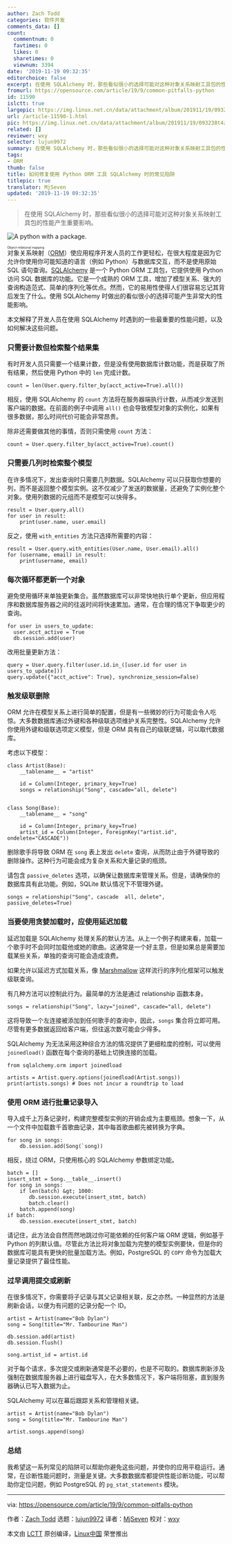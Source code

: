 ```yaml
---
author: Zach Todd
categories: 软件开发
comments_data: []
count:
  commentnum: 0
  favtimes: 0
  likes: 0
  sharetimes: 0
  viewnum: 3394
date: '2019-11-19 09:32:35'
editorchoice: false
excerpt: 在使用 SQLAlchemy 时，那些看似很小的选择可能对这种对象关系映射工具包的性能产生重要影响。
fromurl: https://opensource.com/article/19/9/common-pitfalls-python
id: 11590
islctt: true
largepic: https://img.linux.net.cn/data/attachment/album/201911/19/093238t4z4zmrj736mzx2x.jpg
url: /article-11590-1.html
pic: https://img.linux.net.cn/data/attachment/album/201911/19/093238t4z4zmrj736mzx2x.jpg.thumb.jpg
related: []
reviewer: wxy
selector: lujun9972
summary: 在使用 SQLAlchemy 时，那些看似很小的选择可能对这种对象关系映射工具包的性能产生重要影响。
tags:
- ORM
thumb: false
title: 如何修复使用 Python ORM 工具 SQLAlchemy 时的常见陷阱
titlepic: true
translator: MjSeven
updated: '2019-11-19 09:32:35'
---
```



> 
> 在使用 SQLAlchemy 时，那些看似很小的选择可能对这种对象关系映射工具包的性能产生重要影响。
> 
> 
> 


![A python with a package.](/data/attachment/album/201911/19/093238t4z4zmrj736mzx2x.jpg "A python with a package.")


<ruby> 对象关系映射 <rt>  Object-relational mapping </rt></ruby>（[ORM](https://en.wikipedia.org/wiki/Object-relational_mapping)）使应用程序开发人员的工作更轻松，在很大程度是因为它允许你使用你可能知道的语言（例如 Python）与数据库交互，而不是使用原始 SQL 语句查询。[SQLAlchemy](https://www.sqlalchemy.org/) 是一个 Python ORM 工具包，它提供使用 Python 访问 SQL 数据库的功能。它是一个成熟的 ORM 工具，增加了模型关系、强大的查询构造范式、简单的序列化等优点。然而，它的易用性使得人们很容易忘记其背后发生了什么。使用 SQLAlchemy 时做出的看似很小的选择可能产生非常大的性能影响。


本文解释了开发人员在使用 SQLAlchemy 时遇到的一些最重要的性能问题，以及如何解决这些问题。


### 只需要计数但检索整个结果集


有时开发人员只需要一个结果计数，但是没有使用数据库计数功能，而是获取了所有结果，然后使用 Python 中的 `len` 完成计数。



```
count = len(User.query.filter_by(acct_active=True).all())
```

相反，使用 SQLAlchemy 的 `count` 方法将在服务器端执行计数，从而减少发送到客户端的数据。在前面的例子中调用 `all()` 也会导致模型对象的实例化，如果有很多数据，那么时间代价可能会非常昂贵。


除非还需要做其他的事情，否则只需使用 `count` 方法：



```
count = User.query.filter_by(acct_active=True).count()
```

### 只需要几列时检索整个模型


在许多情况下，发出查询时只需要几列数据。SQLAlchemy 可以只获取你想要的列，而不是返回整个模型实例。这不仅减少了发送的数据量，还避免了实例化整个对象。使用列数据的元组而不是模型可以快得多。



```
result = User.query.all()
for user in result:
    print(user.name, user.email)
```

反之，使用 `with_entities` 方法只选择所需要的内容：



```
result = User.query.with_entities(User.name, User.email).all()
for (username, email) in result:
    print(username, email)
```

### 每次循环都更新一个对象


避免使用循环来单独更新集合。虽然数据库可以非常快地执行单个更新，但应用程序和数据库服务器之间的往返时间将快速累加。通常，在合理的情况下争取更少的查询。



```
for user in users_to_update:
  user.acct_active = True
  db.session.add(user)
```

改用批量更新方法：



```
query = User.query.filter(user.id.in_([user.id for user in users_to_update]))
query.update({"acct_active": True}, synchronize_session=False)
```

### 触发级联删除


ORM 允许在模型关系上进行简单的配置，但是有一些微妙的行为可能会令人吃惊。大多数数据库通过外键和各种级联选项维护关系完整性。SQLAlchemy 允许你使用外键和级联选项定义模型，但是 ORM 具有自己的级联逻辑，可以取代数据库。


考虑以下模型：



```
class Artist(Base):
    __tablename__ = "artist"

    id = Column(Integer, primary_key=True)
    songs = relationship("Song", cascade="all, delete")


class Song(Base):
    __tablename__ = "song"

    id = Column(Integer, primary_key=True)
    artist_id = Column(Integer, ForeignKey("artist.id", ondelete="CASCADE"))
```

删除歌手将导致 ORM 在 `song` 表上发出 `delete` 查询，从而防止由于外键导致的删除操作。这种行为可能会成为复杂关系和大量记录的瓶颈。


请包含 `passive_deletes` 选项，以确保让数据库来管理关系。但是，请确保你的数据库具有此功能。例如，SQLite 默认情况下不管理外键。



```
songs = relationship("Song", cascade  all, delete", passive_deletes=True)
```

### 当要使用贪婪加载时，应使用延迟加载


延迟加载是 SQLAlchemy 处理关系的默认方法。从上一个例子构建来看，加载一个歌手时不会同时加载他或她的歌曲。这通常是一个好主意，但是如果总是需要加载某些关系，单独的查询可能会造成浪费。


如果允许以延迟方式加载关系，像 [Marshmallow](https://marshmallow.readthedocs.io/en/stable/) 这样流行的序列化框架可以触发级联查询。


有几种方法可以控制此行为。最简单的方法是通过 relationship 函数本身。



```
songs = relationship("Song", lazy="joined", cascade="all, delete")
```

这将导致一个左连接被添加到任何歌手的查询中，因此，`songs` 集合将立即可用。尽管有更多数据返回给客户端，但往返次数可能会少得多。


SQLAlchemy 为无法采用这种综合方法的情况提供了更细粒度的控制，可以使用 `joinedload()` 函数在每个查询的基础上切换连接的加载。



```
from sqlalchemy.orm import joinedload

artists = Artist.query.options(joinedload(Artist.songs))
print(artists.songs) # Does not incur a roundtrip to load
```

### 使用 ORM 进行批量记录导入


导入成千上万条记录时，构建完整模型实例的开销会成为主要瓶颈。想象一下，从一个文件中加载数千首歌曲记录，其中每首歌曲都先被转换为字典。



```
for song in songs:
    db.session.add(Song(`song))
```

相反，绕过 ORM，只使用核心的 SQLAlchemy 参数绑定功能。



```
batch = []
insert_stmt = Song.__table__.insert()
for song in songs:
    if len(batch) &gt; 1000:
       db.session.execute(insert_stmt, batch)
       batch.clear()
    batch.append(song)
if batch:
    db.session.execute(insert_stmt, batch)
```

请记住，此方法会自然而然地跳过你可能依赖的任何客户端 ORM 逻辑，例如基于 Python 的列默认值。尽管此方法比将对象加载为完整的模型实例要快，但是你的数据库可能具有更快的批量加载方法。例如，PostgreSQL 的 `COPY` 命令为加载大量记录提供了最佳性能。


### 过早调用提交或刷新


在很多情况下，你需要将子记录与其父记录相关联，反之亦然。一种显然的方法是刷新会话，以便为有问题的记录分配一个 ID。



```
artist = Artist(name="Bob Dylan")
song = Song(title="Mr. Tambourine Man")

db.session.add(artist)
db.session.flush()

song.artist_id = artist.id
```

对于每个请求，多次提交或刷新通常是不必要的，也是不可取的。数据库刷新涉及强制在数据库服务器上进行磁盘写入，在大多数情况下，客户端将阻塞，直到服务器确认已写入数据为止。


SQLAlchemy 可以在幕后跟踪关系和管理相关键。



```
artist = Artist(name="Bob Dylan")
song = Song(title="Mr. Tambourine Man")

artist.songs.append(song)
```

### 总结


我希望这一系列常见的陷阱可以帮助你避免这些问题，并使你的应用平稳运行。通常，在诊断性能问题时，测量是关键。大多数数据库都提供性能诊断功能，可以帮助你定位问题，例如 PostgreSQL 的 `pg_stat_statements` 模块。




---


via: <https://opensource.com/article/19/9/common-pitfalls-python>


作者：[Zach Todd](https://opensource.com/users/zchtoddhttps://opensource.com/users/lauren-pritchetthttps://opensource.com/users/liranhaimovitchhttps://opensource.com/users/moshez) 选题：[lujun9972](https://github.com/lujun9972) 译者：[MjSeven](https://github.com/MjSeven) 校对：[wxy](https://github.com/wxy)


本文由 [LCTT](https://github.com/LCTT/TranslateProject) 原创编译，[Linux中国](https://linux.cn/) 荣誉推出